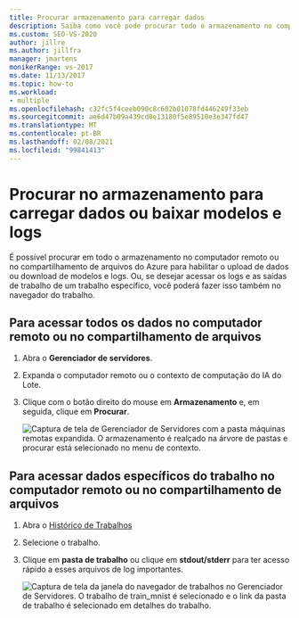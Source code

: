 ```yaml
---
title: Procurar armazenamento para carregar dados
description: Saiba como você pode procurar todo o armazenamento no computador remoto ou no compartilhamento de arquivos do Azure para habilitar o carregamento de dados ou o download de modelos e logs.
ms.custom: SEO-VS-2020
author: jillre
ms.author: jillfra
manager: jmartens
monikerRange: vs-2017
ms.date: 11/13/2017
ms.topic: how-to
ms.workload:
- multiple
ms.openlocfilehash: c32fc5f4ceeb090c8c602b01078fd446249f33eb
ms.sourcegitcommit: ae6d47b09a439cd0e13180f5e89510e3e347fd47
ms.translationtype: MT
ms.contentlocale: pt-BR
ms.lasthandoff: 02/08/2021
ms.locfileid: "99841413"
---
```

# <a name="browse-storage-to-upload-data-or-download-models-and-logs"></a>Procurar no armazenamento para carregar dados ou baixar modelos e logs

É possível procurar em todo o armazenamento no computador remoto ou no compartilhamento de arquivos do Azure para habilitar o upload de dados ou download de modelos e logs. Ou, se desejar acessar os logs e as saídas de trabalho de um trabalho específico, você poderá fazer isso também no navegador do trabalho.

## <a name="to-access-all-data-on-the-remote-machine-or-file-share"></a>Para acessar todos os dados no computador remoto ou no compartilhamento de arquivos

1. Abra o **Gerenciador de servidores**.
2. Expanda o computador remoto ou o contexto de computação do IA do Lote.
3. Clique com o botão direito do mouse em **Armazenamento** e, em seguida, clique em **Procurar**.

    ![Captura de tela de Gerenciador de Servidores com a pasta máquinas remotas expandida. O armazenamento é realçado na árvore de pastas e procurar está selecionado no menu de contexto.](media/manage-storage/browse-storage.png)

## <a name="to-access-job-specific-data-on-the-remote-machine-or-file-share"></a>Para acessar dados específicos do trabalho no computador remoto ou no compartilhamento de arquivos

1. Abra o [Histórico de Trabalhos](job-details.md)
2. Selecione o trabalho.
3. Clique em **pasta de trabalho** ou clique em **stdout/stderr** para ter acesso rápido a esses arquivos de log importantes.

    ![Captura de tela da janela do navegador de trabalhos no Gerenciador de Servidores. O trabalho de train_mnist é selecionado e o link da pasta de trabalho é selecionado em detalhes do trabalho.](media/manage-storage/job-workingfolder.png)
